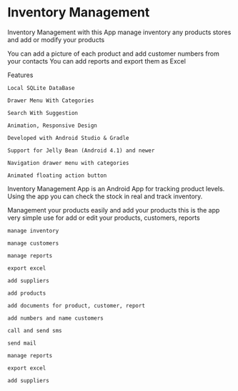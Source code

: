 # Inventory Management
 Inventory Management with this App
  manage inventory any products stores and add or modify your products

You can add a picture of each product and add customer numbers from your contacts
You can add reports and export them as Excel


Features

    Local SQLite DataBase

    Drawer Menu With Categories

    Search With Suggestion

    Animation, Responsive Design

    Developed with Android Studio & Gradle

    Support for Jelly Bean (Android 4.1) and newer

    Navigation drawer menu with categories

    Animated floating action button

Inventory Management App is an Android App for tracking product levels. Using the app
you can check the stock in real and track inventory.

Management your products easily and add your products this is the app very simple use for add or edit your products, customers, reports



    manage inventory

    manage customers

    manage reports

    export excel

    add suppliers

    add products

    add documents for product, customer, report

    add numbers and name customers

    call and send sms

    send mail

    manage reports

    export excel

    add suppliers
